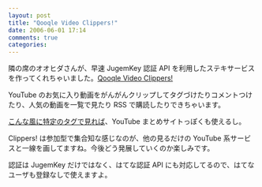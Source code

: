 ```yaml
---
layout: post
title: "Qooqle Video Clippers!"
date: 2006-06-01 17:14
comments: true
categories: 
---
```

<p class="entryBody">
隣の席のオオヒダさんが、早速 JugemKey 認証 API を利用したステキサービスを作ってくれちゃいました。<a href="http://clippers.qooqle.jp/" target="_blank">Qooqle Video Clippers!</a> 
</p>

<p class="entryBody">
YouTube のお気に入り動画をがんがんクリップしてタグづけたりコメントつけたり、人気の動画を一覧で見たり RSS で購読したりできちゃいます。
</p>

<p class="entryBody">
<a href="http://clippers.qooqle.jp/tag/%E3%83%81%E3%83%A7%E3%82%B3%E3%83%9C%E3%83%BC%E3%82%A4" target="_blank">こんな風に特定のタグで見れば</a>、YouTube まとめサイトっぽくも使えるし。
</p>


<p class="entryBody">
Clippers! は参加型で集合知な感じなのが、他の見るだけの YouTube 系サービスと一線を画してますね。今後どう発展していくのか楽しみです。
</p>

<p class="entryBody">
認証は JugemKey だけではなく、はてな認証 API にも対応してるので、はてなユーザも登録なしで使えますよ。
</p>